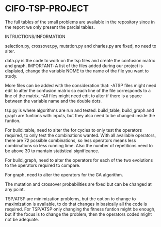 # CIFO-TSP-PROJECT

The full tables of the small problems are available in the repository since in the report we only present the parcial tables.

INTRUCTIONS/INFORMATION

selection.py, crossover.py, mutation.py and charles.py are fixed, no need to alter.

data.py is the code to work on the tsp files and create the confusion matrix and graph.
IMPORTANT:
A list of the files added during our project is displaied, change the variable NOME to the name of the file you want to study.

More files can be added with the consideration that: 
-ATSP files might need edit to alter the confusion matrix so each line of the file corresponds to a line of the matrix.
-All files might need edit to alter if there is a space between the variable name and the double dots.

tsp.py is where algorithms are run and tested.
build_table, build_graph and graph are funtions with inputs, but they also need to be changed inside the funtion.

For build_table, need to alter the for cycles to only test the operators required, to only test the combinations wanted.
With all available operators, there are 72 possible combinations, so less operators means less combinations so less running time.
Also the number of repetitions need to be above 30 to mantain statistical significance.

For build_graph, need to alter the operators for each of the two evolutions to the operators required to compare.

For graph, need to alter the operators for the GA algorithm.

The mutation and crossover probabilities are fixed but can be changed at any point.

TSP/ATSP are minimization problems, but the option to change to maximization is available, to do that changes in basically all the code is required.
For TSP/ATSP only changing the fitness funtion might be enough, 
but if the focus is to change the problem, then the operators coded might not be adequate.
